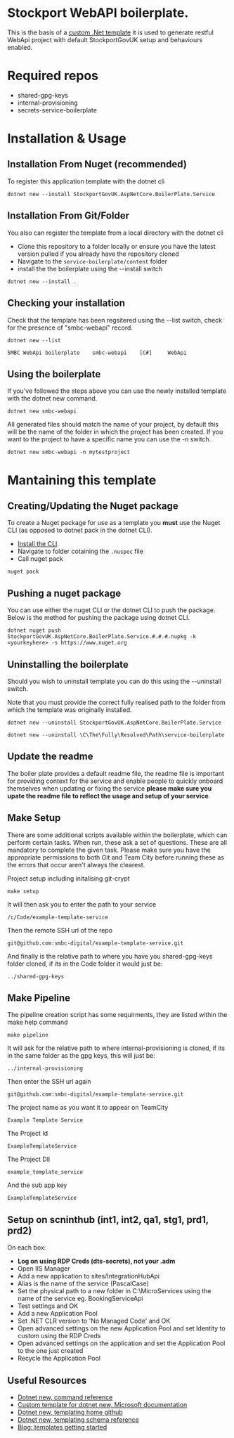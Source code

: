 # Stockport WebAPI boilerplate.

This is the basis of a [custom .Net template](https://docs.microsoft.com/en-gb/dotnet/core/tools/custom-templates) it is used to generate restful WebApi project with default StockportGovUK setup and behaviours enabled.

# Required repos
* shared-gpg-keys
* internal-provisioning 
* secrets-service-boilerplate 

# Installation & Usage

## Installation From Nuget (recommended)

To register this application template with the dotnet cli 

```
dotnet new --install StockportGovUK.AspNetCore.BoilerPlate.Service
```
## Installation From Git/Folder

You also can register the template from a local directory  with the dotnet cli 

* Clone this repository to a folder locally or ensure you have the latest version pulled if you already have the repository cloned
* Navigate to the ```service-boilerplate/content``` folder
* install the the boilerplate using the --install switch

```
dotnet new --install .
```

## Checking your installation ##

Check that the template has been regsitered using the --list switch, check for the presence of "smbc-webapi" record.

```
dotnet new --list

SMBC WebApi boilerplate    smbc-webapi    [C#]     WebApi
```

## Using the boilerplate

If you've followed the steps above you can use the newly installed template with the dotnet new command.

```
dotnet new smbc-webapi
```

All generated files should match the name of your project, by default this will be the name of the folder in which the project has been created. If you want to the project to have a specific name you can use the -n switch.

```
dotnet new smbc-webapi -n mytestproject
```


# Mantaining this template

## Creating/Updating the Nuget package
To create a Nuget package for use as a template you __must__ use the Nuget CLI (as opposed to dotnet pack in the dotnet CLI). 

* [Install the CLI](https://docs.microsoft.com/en-us/nuget/install-nuget-client-tools#nugetexe-cli).
* Navigate to folder cotaining the ```.nuspec``` file
* Call nuget pack

``` 
nuget pack
```

## Pushing a nuget package
You can use either the nuget CLI or the dotnet CLI to push the package. Below is the method for pushing the package using dotnet CLI.

```
dotnet nuget push StockportGovUK.AspNetCore.BoilerPlate.Service.#.#.#.nupkg -k <yourkeyhere> -s https://www.nuget.org
```



## Uninstalling the boilerplate
Should you wish to uninstall template you can do this using the --uninstall switch.

Note that you must provide the correct fully realised path to the folder from which the template was originally installed.

```
dotnet new --uninstall StockportGovUK.AspNetCore.BoilerPlate.Service
```

```
dotnet new --uninstall \C\The\Fully\Resolved\Path\service-boilerplate
```

## Update the readme
The boiler plate provides a default readme file, the readme file is important for providing context for the service and enable people to quickly onboard themselves when updating or fixing the service **please make sure you upate the readme file to reflect the usage and setup of your service**.

## Make Setup
There are some additional scripts available within the boilerplate, which can perform certain tasks. When run, these ask a set of questions. These are all mandatory to complete the given task.
Please make sure you have the appropriate permissions to both Git and Team City before running these as the errors that occur aren't always the clearest.

Project setup including initalising git-crypt
```
make setup
```
It will then ask you to enter the path to your service
```
/c/Code/example-template-service
```
Then the remote SSH url of the repo
```
git@github.com:smbc-digital/example-template-service.git
```
And finally is the relative path to where you have you shared-gpg-keys folder cloned, if its in the Code folder it would just be:
```
../shared-gpg-keys
```

## Make Pipeline

The pipeline creation script has some requirments, they are listed within the make help command
```
make pipeline
```
It will ask for the relative path to where internal-provisioning is cloned, if its in the same folder as the gpg keys, this will just be:
```
../internal-provisioning
```
Then enter the SSH url again
```
git@github.com:smbc-digital/example-template-service.git
```
The project name as you want it to appear on TeamCity
```
Example Template Service
```
The Project Id
```
ExampleTemplateService
```
The Project Dll
```
example_template_service
```
And the sub app key
```
ExampleTemplateService
```

## Setup on scninthub (int1, int2, qa1, stg1, prd1, prd2)
On each box:
* ****Log on using RDP Creds (dts-secrets), not your .adm****
* Open IIS Manager
* Add a new application to sites/IntegrationHubApi
* Alias is the name of the service (PascalCase)
* Set the physical path to a new folder in C:\MicroServices using the name of the service eg. BookingServiceApi
* Test settings and OK
* Add a new Application Pool
* Set .NET CLR version to 'No Managed Code' and OK
* Open advanced settings on the new Application Pool and set Identity to custom using the RDP Creds
* Open advanced settings on the application and set the Application Pool to the one just created
* Recycle the Application Pool

## Useful Resources
* [Dotnet new, command reference](https://docs.microsoft.com/en-us/dotnet/core/tools/dotnet-new?tabs=netcore22)
* [Custom template for dotnet new, Microsoft documentation](https://docs.microsoft.com/en-us/dotnet/core/tools/custom-templates)
* [Dotnet new, templating home github](https://github.com/dotnet/templating)
* [Dotnet new, templating schema reference](https://github.com/dotnet/templating/wiki/Reference-for-template.json)
* [Blog: templates getting started](https://devblogs.microsoft.com/dotnet/how-to-create-your-own-templates-for-dotnet-new/)
